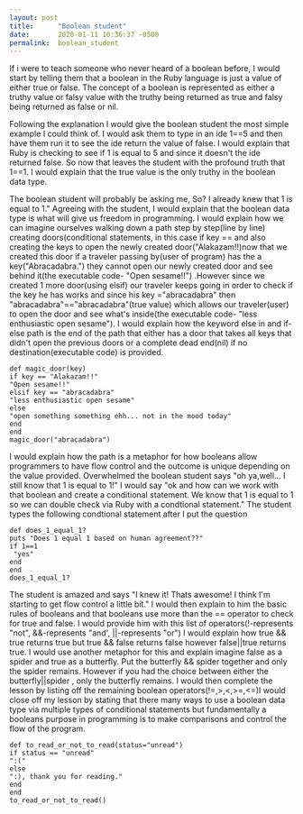 ```yaml
---
layout: post
title:      "Boolean student"
date:       2020-01-11 10:36:37 -0500
permalink:  boolean_student
---
```



   If i were to teach someone who never heard of a boolean before, I would start by telling them that a boolean in the Ruby language is just a value of either true or false. The concept of a boolean is represented as either a truthy value or falsy value with the truthy being returned as true and falsy being returned as false or nil.
	 
   Following the explanation I would give the boolean student the most simple example I could think of. I would ask them to type in an ide 1==5 and then have them run it to see the ide return the value of false. I would explain that Ruby is checking to see if 1 is equal to 5 and since it doesn't the ide returned false. So now that leaves the student with the profound truth that 1==1. I would explain that the true value is the only truthy in the boolean data type.
	
The boolean student will probably be asking me, So? I already knew that 1 is equal to 1." Agreeing with the student, I would explain that the boolean data type is what will give us freedom in programming. I would explain how we can imagine ourselves walking down a path step by step(line by line) creating doors(conditional statements, in this case if key == and also creating the keys to open the newly created door("Alakazam!!)now that we created this door if a traveler passing by(user of program) has the a key("Abracadabra.") they cannot open our newly created door and see behind it(the executable code- "Open sesame!!") .However since we created 1 more door(using elsif) our traveler keeps going in order to check if the key he has works and since his key ="abracadabra" then "abracadabra"=="abracadabra"(true value) which allows our traveler(user) to open the door and see what's inside(the executable code- "less enthusiastic open sesame"). I would explain how the keyword else in and if-else path is the end of the path that either has a door that takes all keys that didn't open the previous doors or a complete dead end(nil) if no destination(executable code) is provided.
  ```
def magic_door(key)
if key == "Alakazam!!"
 "Open sesame!!"
 elsif key == "abracadabra"
 "less enthusiastic open sesame"
else 
 "open something something ehh... not in the mood today"
end 
end
magic_door("abracadabra")
```
I would explain how the path is a metaphor for how booleans allow programmers to have flow control and the outcome is unique depending on the value provided. Overwhelmed the boolean student says "oh ya,well... I still know that 1 is equal to 1!" I would  say "ok and how can we work with that boolean and create a conditional statement. We know that 1 is equal to 1 so we can double check via Ruby with a condtional statement." The student types the following condtional statement after I put the question 
```
def does_1_equal_1?
puts "Does 1 equal 1 based on human agreement??"
if 1==1
 "yes"
end
end
does_1_equal_1?
```
  The student is amazed and says "I knew it! Thats awesome! I think I'm starting to get flow control a little bit." I would then explain to him the basic rules of booleans and that booleans use more than the == operator to check for true and false. I would provide him with this list of operators(!-represents "not", &&-represents "and', ||-represents "or") I would explain how true && true returns true but true && false returns false however false||true returns true. I would use another metaphor for this and explain imagine false as a spider and true as a butterfly. Put the butterfly && spider together and only the spider remains. However if you had the choice between either the butterfly||spider , only the butterfly remains. I would then complete the lesson by listing off the remaining boolean operators(!=,>,<,>=,<=)I would close off my lesson by stating that there many ways to use a boolean data type via multiple types of conditional statements but fundamentally a booleans purpose in programming is to make comparisons and control the flow of the program. 
```
def to_read_or_not_to_read(status="unread")
if status == "unread"
":("
else
":), thank you for reading."
end
end 
to_read_or_not_to_read()
```

